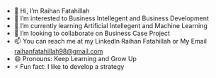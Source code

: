- 👋 Hi, I’m Raihan Fatahillah
- 👀 I’m interested to Business Intellegent and Business Development
- 🌱 I’m currently learning Artificial Intellegent and Machine Learning 
- 💞️ I’m looking to collaborate on Business Case Project
- 📫 You can reach me at my Linkedln Raihan Fatahillah or My Email raihanfatahillah98@gmail.com
- 😄 Pronouns: Keep Learning and Grow Up
- ⚡ Fun fact: I like to develop a strategy

<!---
raihan1302/raihan1302 is a ✨ special ✨ repository because its `README.md` (this file) appears on your GitHub profile.
You can click the Preview link to take a look at your changes.
--->
